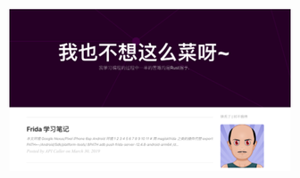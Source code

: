 <img src="https://github.com/ByteSecurity/ByteSecurity/blob/master/head.png" alt="ByteSecurity GitHub README header image">

